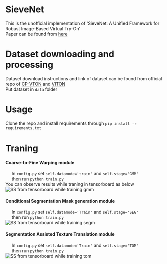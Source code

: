 # SieveNet #
This is the unofficial implementation of 'SieveNet: A Unified Framework for Robust Image-Based Virtual Try-On' </br>
Paper can be found from [here](https://arxiv.org/pdf/2001.06265.pdf)

# Dataset downloading and processing #
Dataset download instructions and link of dataset can be found from official repo of [CP-VTON](https://github.com/sergeywong/cp-vton) and [VITON](https://github.com/xthan/VITON) </br>
Put dataset in `data` folder

# Usage #
Clone the repo and install requirements through ```pip install -r requirements.txt``` 

# Traning #
#### Coarse-to-Fine Warping module ####
&nbsp;&nbsp;&nbsp;&nbsp; In `config.py` set ```self.datamode='train'``` and ```self.stage='GMM'```
</br> &nbsp;&nbsp;&nbsp;&nbsp; then run ```python train.py```
</br> You can observe results while traning in tensorboard as below
</br>
![SS from tensorboard while training gmm](https://github.com/levindabhi/SieveNet/blob/master/images/train_gmm.png)

####  Conditional Segmentation Mask generation module ####
&nbsp;&nbsp;&nbsp;&nbsp; In `config.py` set ```self.datamode='Train'``` and ```self.stage='SEG'```
</br> &nbsp;&nbsp;&nbsp;&nbsp; then run ```python train.py```
</br>
![SS from tensorboard while training segm](https://github.com/levindabhi/SieveNet/blob/master/images/train_seg.jpeg)

####  Segmentation Assisted Texture Translation module ####
&nbsp;&nbsp;&nbsp;&nbsp; In `config.py` set ```self.datamode='Train'``` and ```self.stage='TOM'```
</br> &nbsp;&nbsp;&nbsp;&nbsp; then run ```python train.py```
</br>
![SS from tensorboard while training tom](https://github.com/levindabhi/SieveNet/blob/master/images/train_tom.png)



